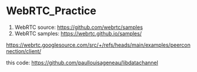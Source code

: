 # WebRTC_Practice

1. WebRTC source: https://github.com/webrtc/samples
2. WebRTC samples: https://webrtc.github.io/samples/


https://webrtc.googlesource.com/src/+/refs/heads/main/examples/peerconnection/client/

this code: https://github.com/paullouisageneau/libdatachannel
